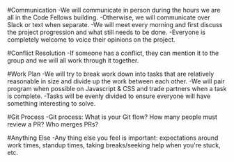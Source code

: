 #Communication
-We will communicate in person during the hours we are all in the Code Fellows
 building.
-Otherwise, we will communicate over Slack or text when separate.
-We will meet every morning and first discuss the project progression and what
 still needs to be done.
-Everyone is completely welcome to voice their opinions on the project.

#Conflict Resolution
-If someone has a conflict, they can mention it to the group and we will all
 work through it together.

#Work Plan
-We will try to break work down into tasks that are relatively reasonable in
 size and divide up the work between each other.
-We will pair program when possible on Javascript & CSS and trade partners
 when a task is complete.
-Tasks will be evenly divided to ensure everyone will have something
 interesting to solve.

#Git Process
-Git process: What is your Git flow? How many people must review a PR? Who
merges PRs?

#Anything Else
-Any thing else you feel is important: expectations around work times, standup
times, taking breaks/seeking help when you're stuck, etc.
